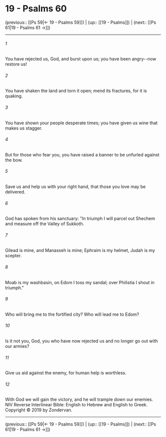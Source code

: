 # 19 - Psalms 60

(previous:: [[Ps 59|← 19 - Psalms 59]]) | (up:: [[19 - Psalms]]) | (next:: [[Ps 61|19 - Psalms 61 →]])

***


###### 1 
You have rejected us, God, and burst upon us; you have been angry--now restore us! 

###### 2 
You have shaken the land and torn it open; mend its fractures, for it is quaking. 

###### 3 
You have shown your people desperate times; you have given us wine that makes us stagger. 

###### 4 
But for those who fear you, you have raised a banner to be unfurled against the bow. 

###### 5 
Save us and help us with your right hand, that those you love may be delivered. 

###### 6 
God has spoken from his sanctuary: "In triumph I will parcel out Shechem and measure off the Valley of Sukkoth. 

###### 7 
Gilead is mine, and Manasseh is mine; Ephraim is my helmet, Judah is my scepter. 

###### 8 
Moab is my washbasin, on Edom I toss my sandal; over Philistia I shout in triumph." 

###### 9 
Who will bring me to the fortified city? Who will lead me to Edom? 

###### 10 
Is it not you, God, you who have now rejected us and no longer go out with our armies? 

###### 11 
Give us aid against the enemy, for human help is worthless. 

###### 12 
With God we will gain the victory, and he will trample down our enemies. NIV Reverse Interlinear Bible: English to Hebrew and English to Greek. Copyright © 2019 by Zondervan.

***

(previous:: [[Ps 59|← 19 - Psalms 59]]) | (up:: [[19 - Psalms]]) | (next:: [[Ps 61|19 - Psalms 61 →]])
